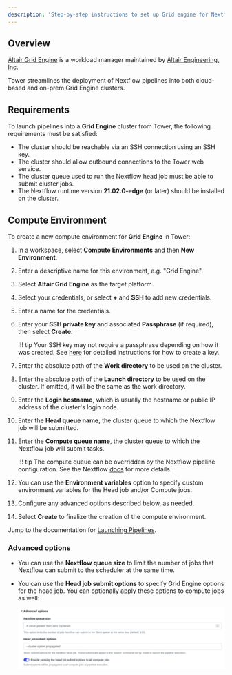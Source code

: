 ```yaml
---
description: 'Step-by-step instructions to set up Grid engine for Nextflow Tower.'
---
```


## Overview

[Altair Grid Engine](https://www.altair.com/grid-engine/) is a workload manager maintained by [Altair Engineering, Inc](https://www.altair.com).

Tower streamlines the deployment of Nextflow pipelines into both cloud-based and on-prem Grid Engine clusters.


## Requirements

To launch pipelines into a **Grid Engine** cluster from Tower, the following requirements must be satisfied:

* The cluster should be reachable via an SSH connection using an SSH key.
* The cluster should allow outbound connections to the Tower web service.
* The cluster queue used to run the Nextflow head job must be able to submit cluster jobs.
* The Nextflow runtime version **21.02.0-edge** (or later) should be installed on the cluster.


## Compute Environment

To create a new compute environment for **Grid Engine** in Tower:

1. In a workspace, select **Compute Environments** and then **New Environment**.

2. Enter a descriptive name for this environment, e.g. "Grid Engine".

3. Select **Altair Grid Engine** as the target platform.

4. Select your credentials, or select **+** and **SSH** to add new credentials.

5. Enter a name for the credentials.

6. Enter your **SSH private key** and associated **Passphrase** (if required), then select **Create**.

    !!! tip
        Your SSH key may not require a passphrase depending on how it was created. See [here](https://docs.github.com/en/free-pro-team@latest/github/authenticating-to-github/generating-a-new-ssh-key-and-adding-it-to-the-ssh-agent) for detailed instructions for how to create a key.

7. Enter the absolute path of the **Work directory** to be used on the cluster.

8. Enter the absolute path of the **Launch directory** to be used on the cluster. If omitted, it will be the same as the work directory.

9. Enter the **Login hostname**, which is usually the hostname or public IP address of the cluster's login node.

10. Enter the **Head queue name**, the cluster queue to which the Nextflow job will be submitted.

11. Enter the **Compute queue name**, the cluster queue to which the Nextflow job will submit tasks.

    !!! tip
        The compute queue can be overridden by the Nextflow pipeline configuration. See the Nextflow [docs](https://www.nextflow.io/docs/latest/process.html#queue) for more details.

12. You can use the **Environment variables** option to specify custom environment variables for the Head job and/or Compute jobs.

13. Configure any advanced options described below, as needed.

14. Select **Create** to finalize the creation of the compute environment.

Jump to the documentation for [Launching Pipelines](../launch/launchpad.md).


### Advanced options

- You can use the **Nextflow queue size** to limit the number of jobs that Nextflow can submit to the scheduler at the same time.

- You can use the **Head job submit options** to specify Grid Engine options for the head job. You can optionally apply these options to compute jobs as well:

   ![](_images/head_job_propagation.png)
